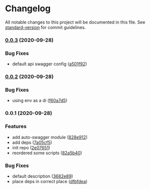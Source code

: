 # Changelog

All notable changes to this project will be documented in this file. See [standard-version](https://github.com/conventional-changelog/standard-version) for commit guidelines.

### [0.0.3](https://github.com/nsourcery/swagger/compare/v0.0.2...v0.0.3) (2020-09-28)


### Bug Fixes

* default api swagger config ([a501f92](https://github.com/nsourcery/swagger/commit/a501f9276798d6275715415e1253e7205cc112d1))

### [0.0.2](https://github.com/nsourcery/swagger/compare/v0.0.1...v0.0.2) (2020-09-28)


### Bug Fixes

* using env as a di ([f60a7d5](https://github.com/nsourcery/swagger/commit/f60a7d5c610251a132cfc695bc0ecb5a682f1ec3))

### 0.0.1 (2020-09-28)


### Features

* add auto-swagger module ([828e912](https://github.com/nsourcery/swagger/commit/828e9122dc9d858e5d75e17243a761070c6827a2))
* add deps ([7a05cf5](https://github.com/nsourcery/swagger/commit/7a05cf55b3f07a5aa4b4864ea219e18ab39a65f0))
* init repo ([2e07651](https://github.com/nsourcery/swagger/commit/2e076518a0dad50f26bd3867a3c8ec481250ec1d))
* reordered some scripts ([82a5b40](https://github.com/nsourcery/swagger/commit/82a5b4069f47af125d0fb054c21e04988384c53e))


### Bug Fixes

* default description ([3682e89](https://github.com/nsourcery/swagger/commit/3682e89d687cee95d3aec51f7b6e91a2ceb6d45f))
* place deps in correct place ([dfbfdea](https://github.com/nsourcery/swagger/commit/dfbfdea5c1ba234b1924954cac7c44a3232cc9d2))
